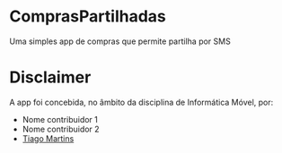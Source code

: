# ComprasPartilhadas
Uma simples app de compras que permite partilha por SMS

# Disclaimer
A app foi concebida, no âmbito da disciplina de Informática Móvel, por: 
* Nome contribuidor 1
* Nome contribuidor 2
* [Tiago Martins](https://tiago-martins.netlify.app/)
